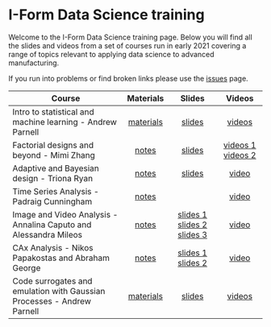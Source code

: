 # I-Form Data Science training 

Welcome to the I-Form Data Science training page. Below you will find all the slides and videos from a set of courses run in early 2021 covering a range of topics relevant to applying data science to advanced manufacturing.

If you run into problems or find broken links please use the [issues](https://github.com/I-Form/data-science-training/issues) page. 

| Course                                                     | Materials | Slides | Videos |
|------------------------------------------------------------|:-----------:|:--------:|:--------:|
| Intro to statistical and machine learning - Andrew Parnell | [materials](https://andrewcparnell.github.io/intro_to_ml/) | [slides](https://github.com/andrewcparnell/intro_to_ml/raw/master/intro_slides.pdf) | [videos](https://andrewcparnell.github.io/intro_to_ml/) |
| Factorial designs and beyond - Mimi Zhang                  | [notes](https://github.com/I-Form/data-science-training/raw/main/2.%20Factorial%20designs%20and%20beyond_Mimi%20Zhang/Course%20Materials.docx) | [slides](https://github.com/I-Form/data-science-training/raw/main/2.%20Factorial%20designs%20and%20beyond_Mimi%20Zhang/DoE%20SLIDES%202021.1.15.pdf) | [videos 1](https://tcd.cloud.panopto.eu/Panopto/Pages/Viewer.aspx?id=e29efdf3-a54e-44cb-8762-acac0159634a) [videos 2](https://tcd.cloud.panopto.eu/Panopto/Pages/Viewer.aspx?id=b793478b-bcd6-403b-be10-acad016bc373) |
| Adaptive and Bayesian design - Triona Ryan                 | [notes](https://github.com/I-Form/data-science-training/raw/main/3.%20Adaptive%20and%20Bayesian%20design_Triona%20Ryan/Course%20Materials.docx) | [slides](https://github.com/I-Form/data-science-training/raw/main/3.%20Adaptive%20and%20Bayesian%20design_Triona%20Ryan/Adaptive%20Design%20of%20Experiments%20using%20Bayesian%20OptimisationSLIDES.pdf) | [video](https://media.heanet.ie/page/e2d055216c634bb1a5ff78d730f5e87c) |
| Time Series Analysis - Padraig Cunningham                  | [notes](https://github.com/I-Form/data-science-training/raw/main/4.%20Time%20Series%20Analysis_Padraig%20Cunningham/Course%20Materials.docx) | | [video](https://media.heanet.ie/page/7623e75837df4485b000945f7d5f5139) |
| Image and Video Analysis - Annalina Caputo and Alessandra Mileos | [notes](https://github.com/I-Form/data-science-training/raw/main/5.%20Image%20and%20Video%20Analysis_A.Caputo%20and%20A.Mileo/Course%20Materials.docx) | [slides 1](https://github.com/I-Form/data-science-training/raw/main/5.%20Image%20and%20Video%20Analysis_A.Caputo%20and%20A.Mileo/Part%201_Intro%20Computer%20Vision_A.Caputo.pdf) [slides 2](https://github.com/I-Form/data-science-training/raw/main/5.%20Image%20and%20Video%20Analysis_A.Caputo%20and%20A.Mileo/Part%202_Image%20and%20Video%20Analysis%20for%20Additve%20Manufacturing_A.Mileo.pdf) [slides 3](https://github.com/I-Form/data-science-training/raw/main/5.%20Image%20and%20Video%20Analysis_A.Caputo%20and%20A.Mileo/Part%203_Approaches%20and%20Datasets_X.Liu.pdf) | [video](https://media.heanet.ie/page/8eff247192f64d2683ff5c6525ca5f23) |
| CAx Analysis - Nikos Papakostas and Abraham George         | [notes](https://github.com/I-Form/data-science-training/raw/main/6.%20CAx%20Analysis_N.Papakostas_A.George/Course%20Materials.docx) | [slides 1](https://github.com/I-Form/data-science-training/raw/main/6.%20CAx%20Analysis_N.Papakostas_A.George/CAx%20presentation.pptx) [slides 2](https://github.com/I-Form/data-science-training/raw/main/6.%20CAx%20Analysis_N.Papakostas_A.George/CAx%20Analysis.pptx) |  [video](https://media.heanet.ie/page/0a330ad9442949628665201daf514f89)  |
| Code surrogates and emulation with Gaussian Processes - Andrew Parnell      | [materials](https://andrewcparnell.github.io/intro_emulators/) | [slides](https://github.com/andrewcparnell/intro_emulators/tree/master/slides) | [videos](https://andrewcparnell.github.io/intro_emulators/) |
